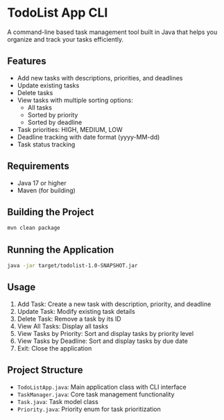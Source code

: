# TodoList App CLI

A command-line based task management tool built in Java that helps you organize and track your tasks efficiently.

## Features

- Add new tasks with descriptions, priorities, and deadlines
- Update existing tasks
- Delete tasks
- View tasks with multiple sorting options:
  - All tasks
  - Sorted by priority
  - Sorted by deadline
- Task priorities: HIGH, MEDIUM, LOW
- Deadline tracking with date format (yyyy-MM-dd)
- Task status tracking

## Requirements

- Java 17 or higher
- Maven (for building)

## Building the Project

```bash
mvn clean package
```

## Running the Application

```bash
java -jar target/todolist-1.0-SNAPSHOT.jar
```

## Usage

1. Add Task: Create a new task with description, priority, and deadline
2. Update Task: Modify existing task details
3. Delete Task: Remove a task by its ID
4. View All Tasks: Display all tasks
5. View Tasks by Priority: Sort and display tasks by priority level
6. View Tasks by Deadline: Sort and display tasks by due date
7. Exit: Close the application

## Project Structure

- `TodoListApp.java`: Main application class with CLI interface
- `TaskManager.java`: Core task management functionality
- `Task.java`: Task model class
- `Priority.java`: Priority enum for task prioritization
